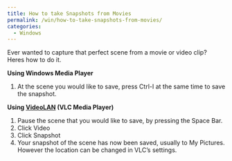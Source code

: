```yaml
---
title: How to take Snapshots from Movies
permalink: /win/how-to-take-snapshots-from-movies/
categories:
  - Windows
---
```

Ever wanted to capture that perfect scene from a movie or video clip? Heres how to do it.

**Using Windows Media Player**

  1. At the scene you would like to save, press Ctrl-I at the same time to save the snapshot.

**Using <a href="http://www.videolan.org/vlc/" target="_blank">VideoLAN</a> (VLC Media Player)**

  1. Pause the scene that you would like to save, by pressing the Space Bar.
  2. Click Video
  3. Click Snapshot
  4. Your snapshot of the scene has now been saved, usually to My Pictures. However the location can be changed in VLC&#8217;s settings.
